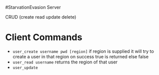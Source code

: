 #StarvationEvasion Server

CRUD (create read update delete)

# Client Commands
* ```user_create username pwd [region]``` if region is supplied it will try to create a user in that region
on success true is returned else false
* ```user_read username```  returns the region of that user
* ```user_update ```


